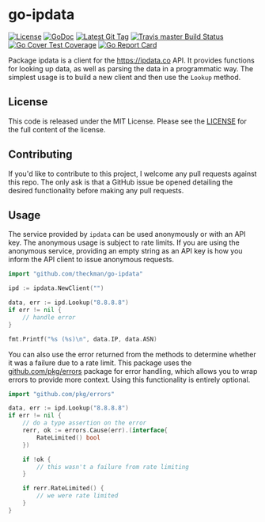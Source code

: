 # go-ipdata
[![License](https://img.shields.io/github/license/theckman/go-ipdata.svg)](https://github.com/theckman/go-ipdata/blob/master/LICENSE)
[![GoDoc](https://img.shields.io/badge/godoc-reference-blue.svg?style=flat)](https://godoc.org/github.com/theckman/go-ipdata)
[![Latest Git Tag](https://img.shields.io/github/tag/theckman/go-ipdata.svg)](https://github.com/theckman/go-ipdata/releases)
[![Travis master Build Status](https://img.shields.io/travis/theckman/go-ipdata/master.svg?label=TravisCI)](https://travis-ci.org/theckman/go-ipdata/branches)
[![Go Cover Test Coverage](https://gocover.io/_badge/github.com/theckman/go-ipdata?v0)](https://gocover.io/github.com/theckman/go-ipdata)
[![Go Report Card](https://goreportcard.com/badge/github.com/theckman/go-ipdata)](https://goreportcard.com/report/github.com/theckman/go-ipdata)

Package ipdata is a client for the https://ipdata.co API. It provides functions
for looking up data, as well as parsing the data in a programmatic way. The
simplest usage is to build a new client and then use the `Lookup` method.

## License
This code is released under the MIT License. Please see the
[LICENSE](https://github.com/theckman/go-ipdata/blob/master/LICENSE) for the
full content of the license.

## Contributing
If you'd like to contribute to this project, I welcome any pull requests against
this repo. The only ask is that a GitHub issue be opened detailing the desired
functionality before making any pull requests.

## Usage
The service provided by `ipdata` can be used anonymously or with an API key. The
anonymous usage is subject to rate limits. If you are using the anonymous
service, providing an empty string as an API key is how you inform the API
client to issue anonymous requests.

```Go
import "github.com/theckman/go-ipdata"

ipd := ipdata.NewClient("")

data, err := ipd.Lookup("8.8.8.8")
if err != nil {
	// handle error
}

fmt.Printf("%s (%s)\n", data.IP, data.ASN)
```

You can also use the error returned from the methods to determine whether it was
a failure due to a rate limit. This package uses the
[github.com/pkg/errors](https://github.com/pkg/errors) package for error
handling, which allows you to wrap errors to provide more context. Using this
functionality is entirely optional.

```Go
import "github.com/pkg/errors"

data, err := ipd.Lookup("8.8.8.8")
if err != nil {
	// do a type assertion on the error
	rerr, ok := errors.Cause(err).(interface{
    	RateLimited() bool
    })

    if !ok {
    	// this wasn't a failure from rate limiting
    }

    if rerr.RateLimited() {
    	// we were rate limited
    }
}
```
